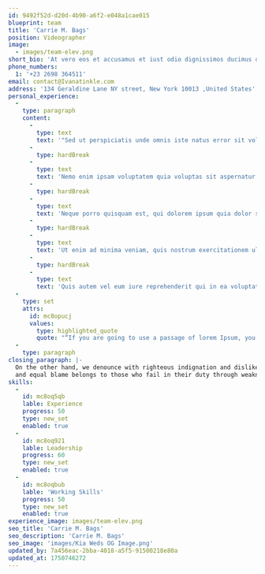 ```yaml
---
id: 9492f52d-d20d-4b90-a6f2-e048a1cae015
blueprint: team
title: 'Carrie M. Bags'
position: Videographer
image:
  - images/team-elev.png
short_bio: 'At vero eos et accusamus et iust odio dignissimos ducimus qui blanditiis praesentium voluptatum deleniti atque corrupti quos dolores et quas molestias excepturi.'
phone_numbers:
  1: '+23 2698 364511'
email: contact@Ivanatinkle.com
address: '134 Geraldine Lane NY street, New York 10013 ,United States'
personal_experience:
  -
    type: paragraph
    content:
      -
        type: text
        text: '"Sed ut perspiciatis unde omnis iste natus error sit voluptatem accusantium doloremque laudantium, totam rem aperiam, eaque ipsa quae ab illo inventore veritatis et quasi architecto beatae vitae dicta sunt explicabo.'
      -
        type: hardBreak
      -
        type: text
        text: 'Nemo enim ipsam voluptatem quia voluptas sit aspernatur aut odit aut fugit, sed quia consequuntur magni dolores eos qui ratione voluptatem sequi nesciunt.'
      -
        type: hardBreak
      -
        type: text
        text: 'Neque porro quisquam est, qui dolorem ipsum quia dolor sit amet, consectetur, adipisci velit, sed quia non numquam eius modi tempora incidunt ut labore et dolore magnam aliquam quaerat voluptatem.'
      -
        type: hardBreak
      -
        type: text
        text: 'Ut enim ad minima veniam, quis nostrum exercitationem ullam corporis suscipit laboriosam, nisi ut aliquid ex ea commodi consequatur?'
      -
        type: hardBreak
      -
        type: text
        text: 'Quis autem vel eum iure reprehenderit qui in ea voluptate velit esse quam nihil molestiae consequatur, vel illum qui dolorem eum fugiat quo voluptas nulla pariatur?"'
  -
    type: set
    attrs:
      id: mc8opucj
      values:
        type: highlighted_quote
        quote: "“If you are going to use a passage of lorem Ipsum, you need to be sure there isn't anything embarrassing hidden in the middle of text.”"
  -
    type: paragraph
closing_paragraph: |-
  On the other hand, we denounce with righteous indignation and dislike men who are so beguiled and demoralized by the charms of pleasure of the moment, so blinded by desire, that they cannot foresee the pain and trouble that are bound to ensue;
  and equal blame belongs to those who fail in their duty through weakness of will, which is the same as saying through shrinking from toil and pain.
skills:
  -
    id: mc8oq5qb
    lable: Experience
    progress: 50
    type: new_set
    enabled: true
  -
    id: mc8oq921
    lable: Leadership
    progress: 60
    type: new_set
    enabled: true
  -
    id: mc8oqbub
    lable: 'Working Skills'
    progress: 50
    type: new_set
    enabled: true
experience_image: images/team-elev.png
seo_title: 'Carrie M. Bags'
seo_description: 'Carrie M. Bags'
seo_image: 'images/Kia Weds OG Image.png'
updated_by: 7a456eac-2bba-4018-a5f5-91500218e80a
updated_at: 1750746272
---
```

